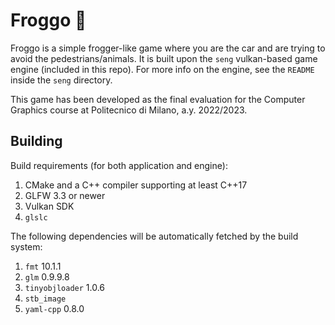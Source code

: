 # Froggo 🐸

Froggo is a simple frogger-like game where you are the car and are trying to
avoid the pedestrians/animals. It is built upon the `seng` vulkan-based game
engine (included in this repo). For more info on the engine, see the `README`
inside the `seng` directory.

This game has been developed as the final evaluation for the Computer Graphics
course at Politecnico di Milano, a.y. 2022/2023.

## Building

Build requirements (for both application and engine):

1. CMake and a C++ compiler supporting at least C++17
2. GLFW 3.3 or newer
3. Vulkan SDK
4. `glslc`

The following dependencies will be automatically fetched by the build system:

1. `fmt` 10.1.1
2. `glm` 0.9.9.8
3. `tinyobjloader` 1.0.6
4. `stb_image`
5. `yaml-cpp` 0.8.0
